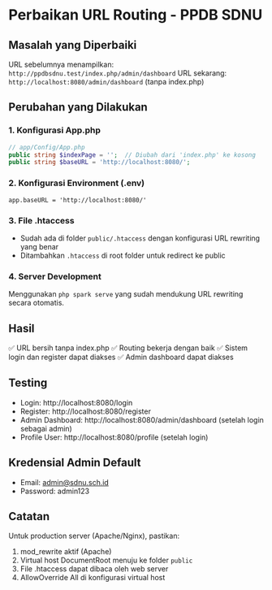# Perbaikan URL Routing - PPDB SDNU

## Masalah yang Diperbaiki
URL sebelumnya menampilkan: `http://ppdbsdnu.test/index.php/admin/dashboard`
URL sekarang: `http://localhost:8080/admin/dashboard` (tanpa index.php)

## Perubahan yang Dilakukan

### 1. Konfigurasi App.php
```php
// app/Config/App.php
public string $indexPage = '';  // Diubah dari 'index.php' ke kosong
public string $baseURL = 'http://localhost:8080/';
```

### 2. Konfigurasi Environment (.env)
```env
app.baseURL = 'http://localhost:8080/'
```

### 3. File .htaccess
- Sudah ada di folder `public/.htaccess` dengan konfigurasi URL rewriting yang benar
- Ditambahkan `.htaccess` di root folder untuk redirect ke public

### 4. Server Development
Menggunakan `php spark serve` yang sudah mendukung URL rewriting secara otomatis.

## Hasil
✅ URL bersih tanpa index.php
✅ Routing bekerja dengan baik
✅ Sistem login dan register dapat diakses
✅ Admin dashboard dapat diakses

## Testing
- Login: http://localhost:8080/login
- Register: http://localhost:8080/register
- Admin Dashboard: http://localhost:8080/admin/dashboard (setelah login sebagai admin)
- Profile User: http://localhost:8080/profile (setelah login)

## Kredensial Admin Default
- Email: admin@sdnu.sch.id
- Password: admin123

## Catatan
Untuk production server (Apache/Nginx), pastikan:
1. mod_rewrite aktif (Apache)
2. Virtual host DocumentRoot menuju ke folder `public`
3. File .htaccess dapat dibaca oleh web server
4. AllowOverride All di konfigurasi virtual host
